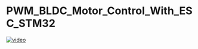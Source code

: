 # PWM_BLDC_Motor_Control_With_ESC_STM32

[![video](https://img.youtube.com/vi/rmYCMp0eRKw)](https://youtu.be/rmYCMp0eRKw)
